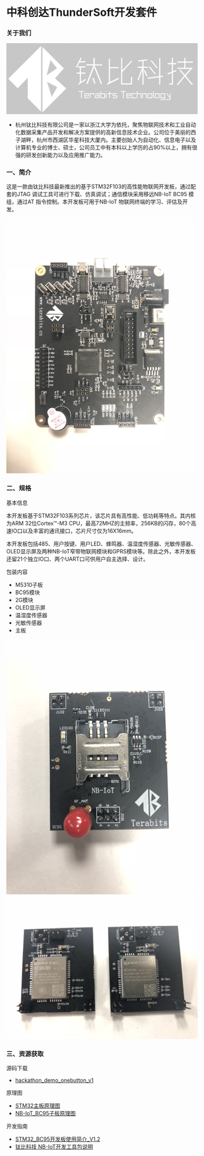 # 中科创达ThunderSoft开发套件

### 关于我们

![](./about_us/terabits_1.png)

- 杭州钛比科技有限公司是一家以浙江大学为依托，聚焦物联网技术和工业自动化数据采集产品开发和解决方案提供的高新信息技术企业。公司位于美丽的西子湖畔，杭州市西湖区华星科技大厦内。主要创始人为自动化、信息电子以及计算机专业的博士、硕士，公司员工中有本科以上学历的占90%以上，拥有很强的研发创新能力以及应用推广能力。

### 一、简介

这是一款由钛比科技最新推出的基于STM32F103的高性能物联网开发板，通过配套的JTAG 调试工具可进行下载、仿真调试；通信模块采用移远NB-IoT BC95 模组，通过AT 指令控制。本开发板可用于NB-IoT 物联网终端的学习、评估及开发。

![](./about_us/terabits_2.png)

### 二、规格

基本信息

本开发板基于STM32F103系列芯片，该芯片具有高性能、低功耗等特点。其内核为ARM 32位Cortex™-M3 CPU，最高72MHZ的主频率，256KB的闪存，80个高速IO口以及丰富的通讯接口，芯片尺寸仅为16X16mm。

本开发板包括485、用户按键、用户LED、蜂鸣器、温湿度传感器、光敏传感器、OLED显示屏及两种NB-IoT窄带物联网模块和GPRS模块等。除此之外，本开发板还留21个独立IO口、两个UART口可供用户自主选择、设计。

包装内容

- M5310子板
- BC95模块
- 2G模块
- OLED显示屏
- 温湿度传感器
- 光敏传感器
- 主板


![](./about_us/terabits_3.png)
![](./about_us/terabits_4.png)

### 三、资源获取

源码下载

- [hackathon_demo_onebutton_v1](./kit_docs/hackathon_demo_onebutton_v1.rar)

原理图

- [STM32主板原理图](./kit_docs/STM32主板原理图.pdf)
- [NB-IoT_BC95子板原理图](./kit_docs/NB-IoT_BC95子板原理图.pdf)

开发指南

- [STM32_BC95开发板使用简介_V1.2](./kit_docs/STM32_BC95开发板使用简介_V1.2.pdf)
- [钛比科技 NB-IoT开发工具包说明](./kit_docs/钛比科技NB-IoT开发工具包说明.pdf)

